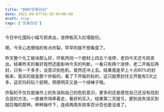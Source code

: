 ```yaml
---
title: "0907交易日记"
date: 2022-09-07T10:10:45+08:00
draft: true
tags: ['交易日记']
---
```


今日中化国际小幅亏损卖出，涨停板买入红墙股份。

嗯，今天心态懊恼的有点炸裂，早早的就不想看盘了。

昨天整个化工板块那么好，环氧丙烷一个题材上四五个涨停，老四今天还亏损卖出。结果昨天的看好竟然还能影响今天的判断，一看只有两个涨停，老二开板后再封，只有一千多手，没意识到危机，竟然还冲上去。结果竟是早上十点80%的封板率，我买的就是那个炸板的，看了下开板的标的，这只股票封住又开能有5次之多，这尼玛的玩个屁啊，预感明天又是一个绿棒子哦。

炸裂的不仅仅是操作上的失误和自己的危机意识，更多的还是感觉自己还没有找到合适的方法，一直被市场牵着走，看好的买入，结果第二天就亏，更别说失误买到就后悔的那种。种种操作下，连续两周失败率百分百也是没谁了。
